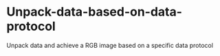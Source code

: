 # Unpack-data-based-on-data-protocol
Unpack data and achieve a RGB image based on a specific data protocol
